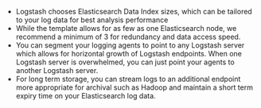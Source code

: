 - Logstash chooses Elasticsearch Data Index sizes, which can be
tailored to your log data for best analysis performance
- While the template allows for as few as one Elasticsearch node, we
recommend a minimum of 3 for redundancy and data access speed.
- You can segment your logging agents to point to any Logstash server
which allows for horizontal growth of Logstash endpoints. When one
Logstash server is overwhelmed, you can just point your agents to
another Logstash server.
- For long term storage, you can stream logs to an additional
endpoint more appropriate for archival such as Hadoop and maintain a short 
term expiry time on your Elasticsearch log data.
